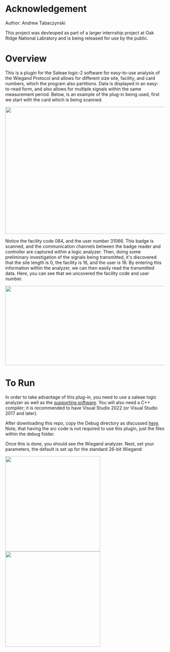 # Acknowledgement
Author: Andrew Tabaczynski

This project was devleoped as part of a larger internship project at Oak Ridge National Labratory and is being released for use by the public. 

# Overview
This is a plugin for the Saleae logic-2 software for easy-to-use analysis of the Wiegand Protocol and allows for different size site, facility, and card numbers, which the program also partitions. Data is displayed in an easy-to-read form, and also allows for multiple signals within the same measurement period. Below, is an example of the plug-in being used, first we start with the card which is being scanned. 

<img src="https://github.com/AndrewTabs1038/Wiegand-Analyzer/assets/135442448/c44f9ecd-8c97-43dc-a9e9-369a1a65fe84" width="750" height="400"/>

Notice the facility code 084, and the user number 31066. This badge is scanned, and the communication channels between the badge reader and controller are captured within a logic analyzer. Then, doing some preliminary investigation of the signals being transmitted, it's discovered that the site length is 0, the facility is 16, and the user is 16. By entering this information within the analyzer, we can then easily read the transmitted data. Here, you can see that we uncovered the facility code and user number.

<img src="https://github.com/AndrewTabs1038/Wiegand-Analyzer/assets/135442448/0a71d118-0143-4e7d-8a82-0d9ad88de297" width="1500" height="250"/>

# To Run
In order to take advantage of this plug-in, you need to use a saleae logic analyzer as well as the [supporting software](https://www.saleae.com/pages/downloads). You will also need a C++ compiler; it is recommended to have Visual Studio 2022 (or Visual Studio 2017 and later).

After downloading this repo, copy the Debug directory as discussed [here](https://support.saleae.com/faq/technical-faq/setting-up-developer-directory). Note, that having the src code is not required to use this plugin, just the files within the debug folder. 

Once this is done, you should see the Wiegand analyzer. Next, set your parameters, the default is set up for the standard 26-bit Wiegand:


<img src="https://github.com/AndrewTabs1038/Wiegand-Analyzer/assets/135442448/c51688af-75fe-485c-93d5-9fd1079294b2" width="300" height="300"/>

<img src="https://github.com/AndrewTabs1038/Wiegand-Analyzer/assets/135442448/6c133373-4e96-4fc4-87bd-f01424cac10b" width="300" height="300"/>
